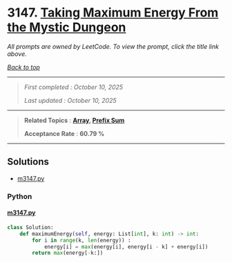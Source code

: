 # 3147. [Taking Maximum Energy From the Mystic Dungeon](<https://leetcode.com/problems/taking-maximum-energy-from-the-mystic-dungeon>)

*All prompts are owned by LeetCode. To view the prompt, click the title link above.*

*[Back to top](<../README.md>)*

------

> *First completed : October 10, 2025*
>
> *Last updated : October 10, 2025*

------

> **Related Topics** : **[Array](<by_topic/Array.md>), [Prefix Sum](<by_topic/Prefix Sum.md>)**
>
> **Acceptance Rate** : **60.79 %**

------

## Solutions

- [m3147.py](<../my-submissions/m3147.py>)
### Python
#### [m3147.py](<../my-submissions/m3147.py>)
```Python
class Solution:
    def maximumEnergy(self, energy: List[int], k: int) -> int:
        for i in range(k, len(energy)) :
            energy[i] = max(energy[i], energy[i - k] + energy[i])
        return max(energy[-k:])
```


